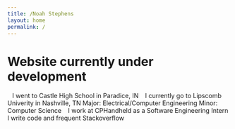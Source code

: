 ```yaml
---
title: /Noah Stephens
layout: home
permalink: /
---
```


Website currently under development
====================================
`` ``
I went to Castle High School in Paradice, IN
`` ``
I currently go to Lipscomb Univerity in Nashville, TN
Major: Electrical/Computer Engineering
Minor: Computer Science
`` ``
I work at CPHandheld as a Software Engineering Intern
I write code and frequent Stackoverflow
````
        

````
